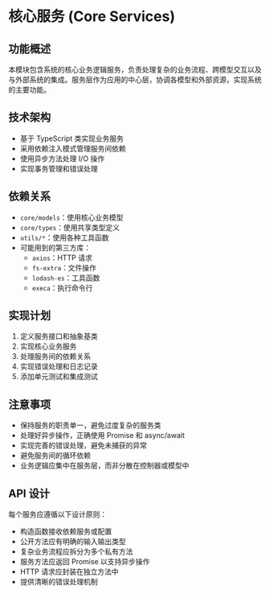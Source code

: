 # 核心服务 (Core Services)

## 功能概述

本模块包含系统的核心业务逻辑服务，负责处理复杂的业务流程、跨模型交互以及与外部系统的集成。服务层作为应用的中心层，协调各模型和外部资源，实现系统的主要功能。

## 技术架构

-   基于 TypeScript 类实现业务服务
-   采用依赖注入模式管理服务间依赖
-   使用异步方法处理 I/O 操作
-   实现事务管理和错误处理

## 依赖关系

-   `core/models`：使用核心业务模型
-   `core/types`：使用共享类型定义
-   `utils/*`：使用各种工具函数
-   可能用到的第三方库：
    -   `axios`：HTTP 请求
    -   `fs-extra`：文件操作
    -   `lodash-es`：工具函数
    -   `execa`：执行命令行

## 实现计划

1. 定义服务接口和抽象基类
2. 实现核心业务服务
3. 处理服务间的依赖关系
4. 实现错误处理和日志记录
5. 添加单元测试和集成测试

## 注意事项

-   保持服务的职责单一，避免过度复杂的服务类
-   处理好异步操作，正确使用 Promise 和 async/await
-   实现完善的错误处理，避免未捕获的异常
-   避免服务间的循环依赖
-   业务逻辑应集中在服务层，而非分散在控制器或模型中

## API 设计

每个服务应遵循以下设计原则：

-   构造函数接收依赖服务或配置
-   公开方法应有明确的输入输出类型
-   复杂业务流程应拆分为多个私有方法
-   服务方法应返回 Promise 以支持异步操作
-   HTTP 请求应封装在独立方法中
-   提供清晰的错误处理机制
